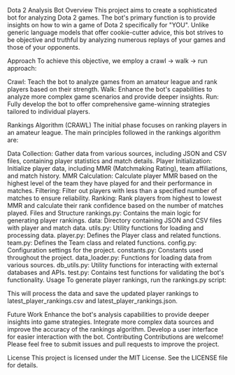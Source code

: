 Dota 2 Analysis Bot
Overview
This project aims to create a sophisticated bot for analyzing Dota 2 games. The bot's primary function is to provide insights on how to win a game of Dota 2 specifically for "YOU". Unlike generic language models that offer cookie-cutter advice, this bot strives to be objective and truthful by analyzing numerous replays of your games and those of your opponents.

Approach
To achieve this objective, we employ a crawl -> walk -> run approach:

Crawl: Teach the bot to analyze games from an amateur league and rank players based on their strength.
Walk: Enhance the bot's capabilities to analyze more complex game scenarios and provide deeper insights.
Run: Fully develop the bot to offer comprehensive game-winning strategies tailored to individual players.

Rankings Algorithm (CRAWL)
The initial phase focuses on ranking players in an amateur league. The main principles followed in the rankings algorithm are:

Data Collection: Gather data from various sources, including JSON and CSV files, containing player statistics and match details.
Player Initialization: Initialize player data, including MMR (Matchmaking Rating), team affiliations, and match history.
MMR Calculation: Calculate player MMR based on the highest level of the team they have played for and their performance in matches.
Filtering: Filter out players with less than a specified number of matches to ensure reliability.
Ranking: Rank players from highest to lowest MMR and calculate their rank confidence based on the number of matches played.
Files and Structure
rankings.py: Contains the main logic for generating player rankings.
data: Directory containing JSON and CSV files with player and match data.
utils.py: Utility functions for loading and processing data.
player.py: Defines the Player class and related functions.
team.py: Defines the Team class and related functions.
config.py: Configuration settings for the project.
constants.py: Constants used throughout the project.
data_loader.py: Functions for loading data from various sources.
db_utils.py: Utility functions for interacting with external databases and APIs.
test.py: Contains test functions for validating the bot's functionality.
Usage
To generate player rankings, run the rankings.py script:

This will process the data and save the updated player rankings to latest_player_rankings.csv and latest_player_rankings.json.

Future Work
Enhance the bot's analysis capabilities to provide deeper insights into game strategies.
Integrate more complex data sources and improve the accuracy of the rankings algorithm.
Develop a user interface for easier interaction with the bot.
Contributing
Contributions are welcome! Please feel free to submit issues and pull requests to improve the project.

License
This project is licensed under the MIT License. See the LICENSE file for details.
